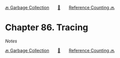 [🔙 Garbage Collection][previous-chapter]&nbsp;&nbsp;&nbsp;&nbsp;&nbsp;&nbsp;&nbsp;[🏡][readme]&nbsp;&nbsp;&nbsp;&nbsp;&nbsp;&nbsp;&nbsp;[Reference Counting 🔜][upcoming-chapter]

# Chapter 86. Tracing

_Notes_

[🔙 Garbage Collection][previous-chapter]&nbsp;&nbsp;&nbsp;&nbsp;&nbsp;&nbsp;&nbsp;[🏡][readme]&nbsp;&nbsp;&nbsp;&nbsp;&nbsp;&nbsp;&nbsp;[Reference Counting 🔜][upcoming-chapter]

[readme]: README.md
[previous-chapter]: ch085-garbage-collection.md
[upcoming-chapter]: ch087-reference-counting.md